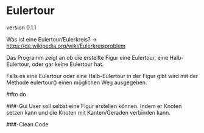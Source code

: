 # Eulertour

version 0.1.1

Was ist eine Eulertour/Eulerkreis?
->
https://de.wikipedia.org/wiki/Eulerkreisproblem

Das Programm zeigt an ob die erstellte Figur eine Eulertour, eine Halb-Eulertour, oder gar keine Eulertour hat.

Falls es eine Eulertour oder eine Halb-Eulertour in der Figur gibt wird mit der Methode eulertour() einen möglichen Weg ausgegeben. 

##to do

###-Gui
User soll selbst eine Figur erstellen können. Indem er Knoten setzen kann und die Knoten mit Kanten/Geraden verbinden kann.

###-Clean Code
